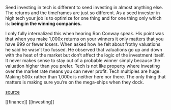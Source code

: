  Seed investing in tech is different to seed investing in almost anything else. The returns and the timeframes are just so different. As a seed investor in high tech your job is to optimize for one thing and for one thing only which is:
 **being in the winning companies.** 
 
 I only fully internalized this when hearing Ron Conway speak. His point was that when you make 1,000x returns on your winners it only matters that you have 999 or fewer losers. When asked how he felt about frothy valuations he said he wasn’t too fussed. He observed that valuations go up and down with the heat of the market but don’t affect the logic of the investment itself. It never makes sense to stay out of a probable winner simply because the valuation higher than you prefer. Tech is not like property where investing over the market rate means you can never profit. Tech multiples are huge. Making 500x rather than 1,000x is neither here nor there. The only thing that matters is making sure you’re on the mega-ships when they dock.
 
[source](https://peternixey.com/post/146210478753/what-todays-magic-pony-acquisition-means-for)

[[finance]]
[[investing]]